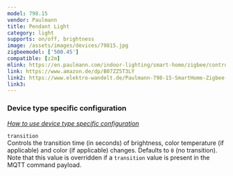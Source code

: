 ```yaml
---
model: 798.15
vendor: Paulmann
title: Pendant Light
category: light
supports: on/off, brightness
image: /assets/images/devices/79815.jpg
zigbeemodel: ['500.45']
compatible: [z2m]
mlink: https://en.paulmann.com/indoor-lighting/smart-home/zigbee/controlling/smarthome-zigbee-maxled-dimming-and-switching-controller-max.-144w/50045
link: https://www.amazon.de/dp/B07ZZ5T3LY
link2: https://www.elektro-wandelt.de/Paulmann-798-15-SmartHome-Zigbee-LED-Pendelleuchte-Aptare-18W-Dimmbar-Alu-gebuerstet-Metall.html
link3: 
---
```

### Device type specific configuration
*[How to use device type specific configuration](https://www.zigbee2mqtt.io/information/configuration)*


`transition`   
Controls the transition time (in seconds) of brightness,
color temperature (if applicable) and color (if applicable) changes. Defaults to `0` (no transition).
Note that this value is overridden if a `transition` value is present in the MQTT command payload. 
